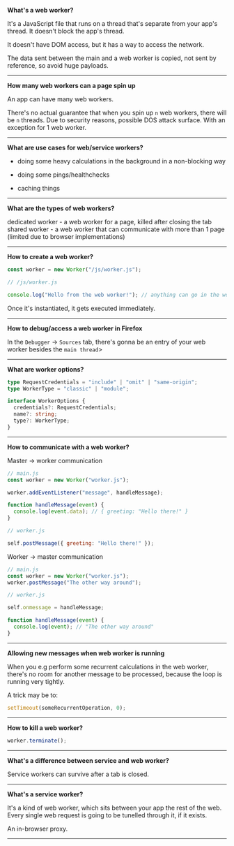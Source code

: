 **What's a web worker?**

It's a JavaScript file that runs on a thread that's separate from your app's thread.
It doesn't block the app's thread.

It doesn't have DOM access, but it has a way to access the network.

The data sent between the main and a web worker is copied, not sent by reference, so avoid huge payloads.

---

**How many web workers can a page spin up**

An app can have many web workers.

There's no actual guarantee that when you spin up `n` web workers, there will be `n` threads.
Due to security reasons, possible DOS attack surface.
With an exception for 1 web worker.

---

**What are use cases for web/service workers?**

- doing some heavy calculations in the background in a non-blocking way
- doing some pings/healthchecks

- caching things

---

**What are the types of web workers?**

dedicated worker - a web worker for a page, killed after closing the tab
shared worker - a web worker that can communicate with more than 1 page (limited due to browser implementations)

---

**How to create a web worker?**

```js
const worker = new Worker("/js/worker.js");
```

```js
// /js/worker.js

console.log("Hello from the web worker!"); // anything can go in the worker's file
```

Once it's instantiated, it gets executed immediately.

---

**How to debug/access a web worker in Firefox**

In the `Debugger` -> `Sources` tab, there's gonna be an entry of your web worker besides the `main thread`>

---

**What are worker options?**

```ts
type RequestCredentials = "include" | "omit" | "same-origin";
type WorkerType = "classic" | "module";

interface WorkerOptions {
  credentials?: RequestCredentials;
  name?: string;
  type?: WorkerType;
}
```

---

**How to communicate with a web worker?**

Master -> worker communication

```js
// main.js
const worker = new Worker("worker.js");

worker.addEventListener("message", handleMessage);

function handleMessage(event) {
  console.log(event.data); // { greeting: "Hello there!" }
}

// worker.js

self.postMessage({ greeting: "Hello there!" });
```

Worker -> master communication

```js
// main.js
const worker = new Worker("worker.js");
worker.postMessage("The other way around");

// worker.js

self.onmessage = handleMessage;

function handleMessage(event) {
  console.log(event); // "The other way around"
}
```

---

**Allowing new messages when web worker is running**

When you e.g perform some recurrent calculations in the web worker,
there's no room for another message to be processed,
because the loop is running very tightly.

A trick may be to:

```js
setTimeout(someRecurrentOperation, 0);
```

---

**How to kill a web worker?**

```js
worker.terminate();
```

---

**What's a difference between service and web worker?**

Service workers can survive after a tab is closed.

---

**What's a service worker?**

It's a kind of web worker, which sits between your app the rest of the web.
Every single web request is going to be tunelled through it, if it exists.

An in-browser proxy.

---
